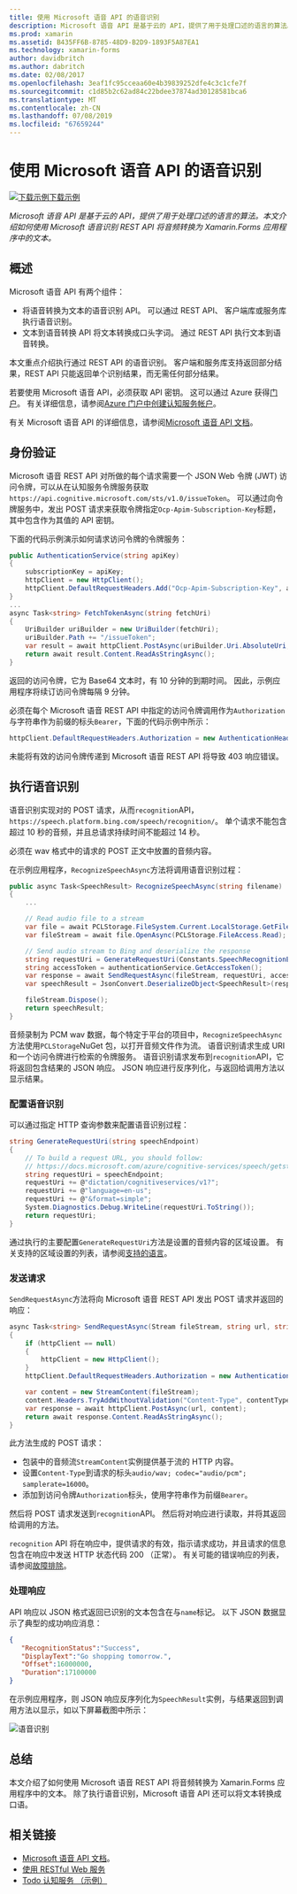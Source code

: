 ```yaml
---
title: 使用 Microsoft 语音 API 的语音识别
description: Microsoft 语音 API 是基于云的 API，提供了用于处理口述的语言的算法。 本文介绍如何使用 Microsoft 语音识别 REST API 将音频转换为 Xamarin.Forms 应用程序中的文本。
ms.prod: xamarin
ms.assetid: B435FF6B-8785-48D9-B2D9-1893F5A87EA1
ms.technology: xamarin-forms
author: davidbritch
ms.author: dabritch
ms.date: 02/08/2017
ms.openlocfilehash: 3eaf1fc95cceaa60e4b39839252dfe4c3c1cfe7f
ms.sourcegitcommit: c1d85b2c62ad84c22bdee37874ad30128581bca6
ms.translationtype: MT
ms.contentlocale: zh-CN
ms.lasthandoff: 07/08/2019
ms.locfileid: "67659244"
---
```

# <a name="speech-recognition-using-the-microsoft-speech-api"></a>使用 Microsoft 语音 API 的语音识别

[![下载示例](~/media/shared/download.png)下载示例](https://developer.xamarin.com/samples/xamarin-forms/WebServices/TodoCognitiveServices/)

_Microsoft 语音 API 是基于云的 API，提供了用于处理口述的语言的算法。本文介绍如何使用 Microsoft 语音识别 REST API 将音频转换为 Xamarin.Forms 应用程序中的文本。_

## <a name="overview"></a>概述

Microsoft 语音 API 有两个组件：

- 将语音转换为文本的语音识别 API。 可以通过 REST API、 客户端库或服务库执行语音识别。
- 文本到语音转换 API 将文本转换成口头字词。 通过 REST API 执行文本到语音转换。

本文重点介绍执行通过 REST API 的语音识别。 客户端和服务库支持返回部分结果，REST API 只能返回单个识别结果，而无需任何部分结果。

若要使用 Microsoft 语音 API，必须获取 API 密钥。 这可以通过 Azure 获得[门户](https://portal.azure.com/)。 有关详细信息，请参阅[Azure 门户中创建认知服务帐户](/azure/cognitive-services/cognitive-services-apis-create-account)。

有关 Microsoft 语音 API 的详细信息，请参阅[Microsoft 语音 API 文档](/azure/cognitive-services/speech/home/)。

## <a name="authentication"></a>身份验证

Microsoft 语音 REST API 对所做的每个请求需要一个 JSON Web 令牌 (JWT) 访问令牌，可以从在认知服务令牌服务获取`https://api.cognitive.microsoft.com/sts/v1.0/issueToken`。 可以通过向令牌服务中，发出 POST 请求来获取令牌指定`Ocp-Apim-Subscription-Key`标题，其中包含作为其值的 API 密钥。

下面的代码示例演示如何请求访问令牌的令牌服务：

```csharp
public AuthenticationService(string apiKey)
{
    subscriptionKey = apiKey;
    httpClient = new HttpClient();
    httpClient.DefaultRequestHeaders.Add("Ocp-Apim-Subscription-Key", apiKey);
}
...
async Task<string> FetchTokenAsync(string fetchUri)
{
    UriBuilder uriBuilder = new UriBuilder(fetchUri);
    uriBuilder.Path += "/issueToken";
    var result = await httpClient.PostAsync(uriBuilder.Uri.AbsoluteUri, null);
    return await result.Content.ReadAsStringAsync();
}
```

返回的访问令牌，它为 Base64 文本时，有 10 分钟的到期时间。 因此，示例应用程序将续订访问令牌每隔 9 分钟。

必须在每个 Microsoft 语音 REST API 中指定的访问令牌调用作为`Authorization`与字符串作为前缀的标头`Bearer`，下面的代码示例中所示：

```csharp
httpClient.DefaultRequestHeaders.Authorization = new AuthenticationHeaderValue("Bearer", bearerToken);
```

未能将有效的访问令牌传递到 Microsoft 语音 REST API 将导致 403 响应错误。

## <a name="performing-speech-recognition"></a>执行语音识别

语音识别实现对的 POST 请求，从而`recognition`API， `https://speech.platform.bing.com/speech/recognition/`。 单个请求不能包含超过 10 秒的音频，并且总请求持续时间不能超过 14 秒。

必须在 wav 格式中的请求的 POST 正文中放置的音频内容。

在示例应用程序，`RecognizeSpeechAsync`方法将调用语音识别过程：

```csharp
public async Task<SpeechResult> RecognizeSpeechAsync(string filename)
{
    ...

    // Read audio file to a stream
    var file = await PCLStorage.FileSystem.Current.LocalStorage.GetFileAsync(filename);
    var fileStream = await file.OpenAsync(PCLStorage.FileAccess.Read);

    // Send audio stream to Bing and deserialize the response
    string requestUri = GenerateRequestUri(Constants.SpeechRecognitionEndpoint);
    string accessToken = authenticationService.GetAccessToken();
    var response = await SendRequestAsync(fileStream, requestUri, accessToken, Constants.AudioContentType);
    var speechResult = JsonConvert.DeserializeObject<SpeechResult>(response);

    fileStream.Dispose();
    return speechResult;
}
```

音频录制为 PCM wav 数据，每个特定于平台的项目中，`RecognizeSpeechAsync`方法使用`PCLStorage`NuGet 包，以打开音频文件作为流。 语音识别请求生成 URI 和一个访问令牌进行检索的令牌服务。 语音识别请求发布到`recognition`API，它将返回包含结果的 JSON 响应。 JSON 响应进行反序列化，与返回给调用方法以显示结果。

### <a name="configuring-speech-recognition"></a>配置语音识别

可以通过指定 HTTP 查询参数来配置语音识别过程：

```csharp
string GenerateRequestUri(string speechEndpoint)
{
    // To build a request URL, you should follow:
    // https://docs.microsoft.com/azure/cognitive-services/speech/getstarted/getstartedrest
    string requestUri = speechEndpoint;
    requestUri += @"dictation/cognitiveservices/v1?";
    requestUri += @"language=en-us";
    requestUri += @"&format=simple";
    System.Diagnostics.Debug.WriteLine(requestUri.ToString());
    return requestUri;
}
```

通过执行的主要配置`GenerateRequestUri`方法是设置的音频内容的区域设置。 有关支持的区域设置的列表，请参阅[支持的语言](/azure/cognitive-services/speech/api-reference-rest/supportedlanguages/)。

### <a name="sending-the-request"></a>发送请求

`SendRequestAsync`方法将向 Microsoft 语音 REST API 发出 POST 请求并返回的响应：

```csharp
async Task<string> SendRequestAsync(Stream fileStream, string url, string bearerToken, string contentType)
{
    if (httpClient == null)
    {
        httpClient = new HttpClient();
    }
    httpClient.DefaultRequestHeaders.Authorization = new AuthenticationHeaderValue("Bearer", bearerToken);

    var content = new StreamContent(fileStream);
    content.Headers.TryAddWithoutValidation("Content-Type", contentType);
    var response = await httpClient.PostAsync(url, content);
    return await response.Content.ReadAsStringAsync();
}
```

此方法生成的 POST 请求：

- 包装中的音频流`StreamContent`实例提供基于流的 HTTP 内容。
- 设置`Content-Type`到请求的标头`audio/wav; codec="audio/pcm"; samplerate=16000`。
- 添加到访问令牌`Authorization`标头，使用字符串作为前缀`Bearer`。

然后将 POST 请求发送到`recognition`API。 然后将对响应进行读取，并将其返回给调用的方法。

`recognition` API 将在响应中，提供请求的有效，指示请求成功，并且请求的信息包含在响应中发送 HTTP 状态代码 200 （正常）。 有关可能的错误响应的列表，请参阅[故障排除](/azure/cognitive-services/speech/troubleshooting)。

### <a name="processing-the-response"></a>处理响应

API 响应以 JSON 格式返回已识别的文本包含在与`name`标记。 以下 JSON 数据显示了典型的成功响应消息：

```json
{  
   "RecognitionStatus":"Success",
   "DisplayText":"Go shopping tomorrow.",
   "Offset":16000000,
   "Duration":17100000
}
```

在示例应用程序，则 JSON 响应反序列化为`SpeechResult`实例，与结果返回到调用方法以显示，如以下屏幕截图中所示：

![](speech-recognition-images/speech-recognition.png "语音识别")

## <a name="summary"></a>总结

本文介绍了如何使用 Microsoft 语音 REST API 将音频转换为 Xamarin.Forms 应用程序中的文本。 除了执行语音识别，Microsoft 语音 API 还可以将文本转换成口语。

## <a name="related-links"></a>相关链接

- [Microsoft 语音 API 文档](/azure/cognitive-services/speech/home/)。
- [使用 RESTful Web 服务](~/xamarin-forms/data-cloud/web-services/rest.md)
- [Todo 认知服务 （示例）](https://developer.xamarin.com/samples/xamarin-forms/WebServices/TodoCognitiveServices/)
